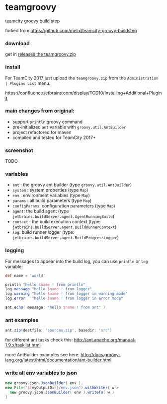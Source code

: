 # teamgroovy
teamcity groovy build step

forked from https://github.com/melix/teamcity-groovy-buildstep

### download 

get in [releases the teamgroovy.zip](./releases)

### install

For TeamCity 2017 just upload the `teamgroovy.zip` from the `Administration | Plugins List` menu.

https://confluence.jetbrains.com/display/TCD10/Installing+Additional+Plugins

### main changes from original:

* support `println` groovy command
* pre-initialized `ant` variable with `groovy.util.AntBuilder`
* project refactored for maven
* compiled and tested for TeamCity 2017+

### screenshot

TODO

### variables

* `ant` : the groovy ant builder (type `groovy.util.AntBuilder`)
* `system` : system properties (type `Map`)
* `env` : environment variables (type `Map`)
* `params` : all build parameters (type `Map`)
* `configParams`: configuration parameters (type `Map`)
* `agent`: the build agent (type `jetbrains.buildServer.agent.AgentRunningBuild`)
* `context` : the build execution context (type: `jetbrains.buildServer.agent.BuildRunnerContext`)
* `log`: build runner logger (type: `jetbrains.buildServer.agent.BuildProgressLogger`)

### logging

For messages to appear into the build log, you can use `println` or `log` variable:

```groovy
def name = 'world'

println "hello $name ! from println"
log.message "hello $name ! from logger"
log.warning "hello $name ! from logger in warning mode"
log.error   "hello $name ! from logger in error mode"

ant.echo( message: "hello $name ! from ant" )
```

### ant examples

```groovy
ant.zip(destfile: 'sources.zip', basedir: 'src')
```

for different ant tasks check this: http://ant.apache.org/manual-1.9.x/tasklist.html

more AntBuilder examples see here: http://docs.groovy-lang.org/latest/html/documentation/ant-builder.html

### write all env variables to json

```groovy
new groovy.json.JsonBuilder( env ).
new File("${myOutputDir}/env.json").withWriter{ w->
  new groovy.json.JsonBuilder( env ).writeTo( w )
}
```
